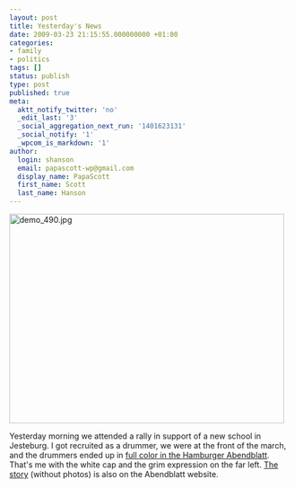 ```yaml
---
layout: post
title: Yesterday's News
date: 2009-03-23 21:15:55.000000000 +01:00
categories:
- family
- politics
tags: []
status: publish
type: post
published: true
meta:
  aktt_notify_twitter: 'no'
  _edit_last: '3'
  _social_aggregation_next_run: '1401623131'
  _social_notify: '1'
  _wpcom_is_markdown: '1'
author:
  login: shanson
  email: papascott-wp@gmail.com
  display_name: PapaScott
  first_name: Scott
  last_name: Hanson
---
```

<p><img src="https://res.cloudinary.com/papascott/image/upload/wordpress/wp-content/uploads/2009/03/demo-490.jpg" alt="demo_490.jpg" border="0" width="490" height="373" /></p>
<p>Yesterday morning we attended a rally in support of a new school in Jesteburg. I got recruited as a drummer, we were at the front of the march, and the drummers ended up in <a href="/wordpress/wp-content/uploads/2009/03/abendblatt-demo.pdf" title="abendblatt_demo.pdf">full color in the Hamburger Abendblatt</a>. That's me with the white cap and the grim expression on the far left. <a href="http://www.abendblatt.de/daten/2009/03/23/1095300.html">The story</a> (without photos) is also on the Abendblatt website.</p>

